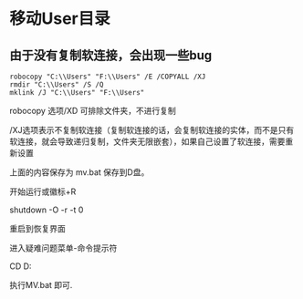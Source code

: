 # 移动User目录

## 由于没有复制软连接，会出现一些bug

```batch
robocopy "C:\\Users" "F:\\Users" /E /COPYALL /XJ 
rmdir "C:\\Users" /S /Q
mklink /J "C:\\Users" "F:\\Users"
```

robocopy 选项/XD 可排除文件夹，不进行复制

/XJ选项表示不复制软连接（复制软连接的话，会复制软连接的实体，而不是只有软连接，就会导致递归复制，文件夹无限嵌套），如果自己设置了软连接，需要重新设置

上面的内容保存为 mv.bat 保存到D盘。

开始运行或徽标+R

shutdown -O -r -t 0

重启到恢复界面

进入疑难问题菜单-命令提示符

CD D:

执行MV.bat 即可.
